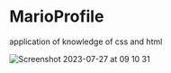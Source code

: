 # MarioProfile
application of knowledge of css and html

<div>
  <img src="<img width="2219" alt="Screenshot 2023-07-27 at 09 10 31" src="https://github.com/lucasrissy/MarioProfile/assets/86630713/3682bd7f-d1a5-4af0-833c-eeaa826edecd"/>
</div>
